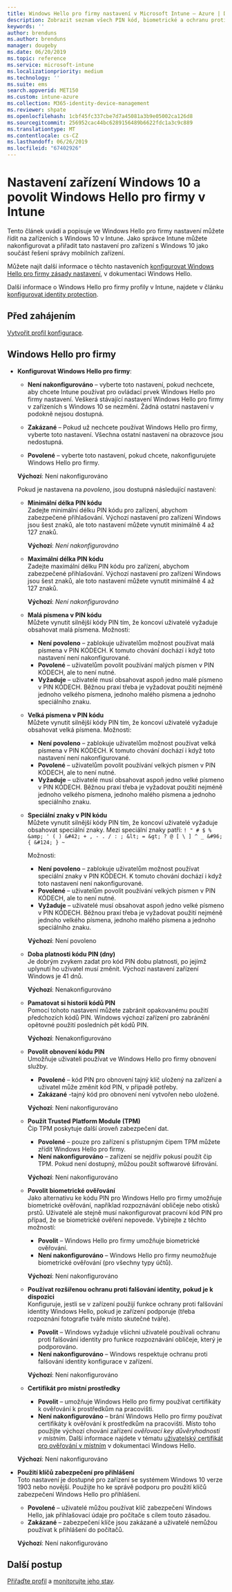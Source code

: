 ```yaml
---
title: Windows Hello pro firmy nastavení v Microsoft Intune – Azure | Dokumentace Microsoftu
description: Zobrazit seznam všech PIN kód, biometrické a ochranu proti falšování identity nastavení v profilu ochrany identit, použití a konfigurace Windows Hello pro firmy na zařízeních s Windows 10 v Microsoft Intune.
keywords: ''
author: brenduns
ms.author: brenduns
manager: dougeby
ms.date: 06/20/2019
ms.topic: reference
ms.service: microsoft-intune
ms.localizationpriority: medium
ms.technology: ''
ms.suite: ems
search.appverid: MET150
ms.custom: intune-azure
ms.collection: M365-identity-device-management
ms.reviewer: shpate
ms.openlocfilehash: 1cbf45fc337cbe7d7a45081a3b9e05002ca126d8
ms.sourcegitcommit: 256952cac44bc6289156489b6622fdc1a3c9c889
ms.translationtype: MT
ms.contentlocale: cs-CZ
ms.lasthandoff: 06/26/2019
ms.locfileid: "67402926"
---
```

# <a name="windows-10-device-settings-to-enable-windows-hello-for-business-in-intune"></a>Nastavení zařízení Windows 10 a povolit Windows Hello pro firmy v Intune

Tento článek uvádí a popisuje ve Windows Hello pro firmy nastavení můžete řídit na zařízeních s Windows 10 v Intune. Jako správce Intune můžete nakonfigurovat a přiřadit tato nastavení pro zařízení s Windows 10 jako součást řešení správy mobilních zařízení. 

Můžete najít další informace o těchto nastaveních [konfigurovat Windows Hello pro firmy zásady nastavení](https://docs.microsoft.com/windows/security/identity-protection/hello-for-business/hello-cert-trust-policy-settings), v dokumentaci Windows Hello.


Další informace o Windows Hello pro firmy profily v Intune, najdete v článku [konfigurovat identity protection](identity-protection-configure.md).

## <a name="before-you-begin"></a>Před zahájením

[Vytvořit profil konfigurace](identity-protection-configure.md#create-the-device-profile).

## <a name="windows-hello-for-business"></a>Windows Hello pro firmy
- **Konfigurovat Windows Hello pro firmy**:
  - **Není nakonfigurováno** – vyberte toto nastavení, pokud nechcete, aby chcete Intune používat pro ovládací prvek Windows Hello pro firmy nastavení. Veškerá stávající nastavení Windows Hello pro firmy v zařízeních s Windows 10 se nezmění. Žádná ostatní nastavení v podokně nejsou dostupná.

  - **Zakázané** – Pokud už nechcete používat Windows Hello pro firmy, vyberte toto nastavení. Všechna ostatní nastavení na obrazovce jsou nedostupná.
  - **Povolené** – vyberte toto nastavení, pokud chcete, nakonfigurujete Windows Hello pro firmy.  
  
  **Výchozí**: Není nakonfigurováno

  Pokud je nastavena na *povoleno*, jsou dostupná následující nastavení:

    - **Minimální délka PIN kódu**  
     Zadejte minimální délku PIN kódu pro zařízení, abychom zabezpečené přihlašování. Výchozí nastavení pro zařízení Windows jsou šest znaků, ale toto nastavení můžete vynutit minimálně 4 až 127 znaků. 
  
      **Výchozí**: *Není nakonfigurováno*

    - **Maximální délka PIN kódu**  
    Zadejte maximální délku PIN kódu pro zařízení, abychom zabezpečené přihlašování. Výchozí nastavení pro zařízení Windows jsou šest znaků, ale toto nastavení můžete vynutit minimálně 4 až 127 znaků.  

      **Výchozí**: *Není nakonfigurováno*  

    - **Malá písmena v PIN kódu**  
      Můžete vynutit silnější kódy PIN tím, že koncoví uživatelé vyžaduje obsahovat malá písmena. Možnosti:

      - **Není povoleno** – zablokuje uživatelům možnost používat malá písmena v PIN KÓDECH. K tomuto chování dochází i když toto nastavení není nakonfigurované.
      - **Povolené** – uživatelům povolit používání malých písmen v PIN KÓDECH, ale to není nutné.
      - **Vyžaduje** – uživatelé musí obsahovat aspoň jedno malé písmeno v PIN KÓDECH. Běžnou praxí třeba je vyžadovat použití nejméně jednoho velkého písmena, jednoho malého písmena a jednoho speciálního znaku.

    - **Velká písmena v PIN kódu**  
    Můžete vynutit silnější kódy PIN tím, že koncoví uživatelé vyžaduje obsahovat velká písmena. Možnosti:

      - **Není povoleno** – zablokuje uživatelům možnost používat velká písmena v PIN KÓDECH. K tomuto chování dochází i když toto nastavení není nakonfigurované.
      - **Povolené** – uživatelům povolit používání velkých písmen v PIN KÓDECH, ale to není nutné.
      - **Vyžaduje** – uživatelé musí obsahovat aspoň jedno velké písmeno v PIN KÓDECH. Běžnou praxí třeba je vyžadovat použití nejméně jednoho velkého písmena, jednoho malého písmena a jednoho speciálního znaku.

    - **Speciální znaky v PIN kódu**  
    Můžete vynutit silnější kódy PIN tím, že koncoví uživatelé vyžaduje obsahovat speciální znaky. Mezi speciální znaky patří: `! " # $ % &amp; ' ( ) &#42; + , - . / : ; &lt; = &gt; ? @ [ \ ] ^ _ &#96; { &#124; } ~`  
 
      Možnosti:
      - **Není povoleno** – zablokuje uživatelům možnost používat speciální znaky v PIN KÓDECH. K tomuto chování dochází i když toto nastavení není nakonfigurované.
      - **Povolené** – uživatelům povolit používání velkých písmen v PIN KÓDECH, ale to není nutné.
      - **Vyžaduje** – uživatelé musí obsahovat aspoň jedno velké písmeno v PIN KÓDECH. Běžnou praxí třeba je vyžadovat použití nejméně jednoho velkého písmena, jednoho malého písmena a jednoho speciálního znaku.

      **Výchozí**: Není povoleno

  - **Doba platnosti kódu PIN (dny)**  
      Je dobrým zvykem zadat pro kód PIN dobu platnosti, po jejímž uplynutí ho uživatel musí změnit. Výchozí nastavení zařízení Windows je 41 dnů.

    **Výchozí**: Nenakonfigurováno

  - **Pamatovat si historii kódů PIN**  
    Pomocí tohoto nastavení můžete zabránit opakovanému použití předchozích kódů PIN. Windows výchozí zařízení pro zabránění opětovné použití posledních pět kódů PIN.  

    **Výchozí**: Nenakonfigurováno  

  - **Povolit obnovení kódu PIN**   
    Umožňuje uživateli používat ve Windows Hello pro firmy obnovení služby. 
    
    - **Povolené** – kód PIN pro obnovení tajný klíč uložený na zařízení a uživatel může změnit kód PIN, v případě potřeby.  
    - **Zakázané** -tajný kód pro obnovení není vytvořen nebo uložené.

    **Výchozí**: Není nakonfigurováno

  - **Použít Trusted Platform Module (TPM)**    
    Čip TPM poskytuje další úroveň zabezpečení dat.  

    - **Povolené** – pouze pro zařízení s přístupným čipem TPM můžete zřídit Windows Hello pro firmy.
    - **Není nakonfigurováno** – zařízení se nejdřív pokusí použít čip TPM. Pokud není dostupný, můžou použít softwarové šifrování.
    
    **Výchozí**: Není nakonfigurováno

  - **Povolit biometrické ověřování**  
     Jako alternativu ke kódu PIN pro Windows Hello pro firmy umožňuje biometrické ověřování, například rozpoznávání obličeje nebo otisků prstů. Uživatelé ale stejně musí nakonfigurovat pracovní kód PIN pro případ, že se biometrické ověření nepovede. Vybírejte z těchto možností:

    - **Povolit** – Windows Hello pro firmy umožňuje biometrické ověřování.
    - **Není nakonfigurováno** – Windows Hello pro firmy neumožňuje biometrické ověřování (pro všechny typy účtů).

    **Výchozí**: Není nakonfigurováno

  - **Používat rozšířenou ochranu proti falšování identity, pokud je k dispozici**  
    Konfiguruje, jestli se v zařízení použijí funkce ochrany proti falšování identity Windows Hello, pokud je zařízení podporuje (třeba rozpoznání fotografie tváře místo skutečné tváře).  
    - **Povolit** – Windows vyžaduje všichni uživatelé používali ochranu proti falšování identity pro funkce rozpoznávání obličeje, který je podporováno.
    - **Není nakonfigurováno** – Windows respektuje ochranu proti falšování identity konfigurace v zařízení.

    **Výchozí**: Není nakonfigurováno

  - **Certifikát pro místní prostředky**  

    - **Povolit** – umožňuje Windows Hello pro firmy používat certifikáty k ověřování k prostředkům na pracovišti.
    - **Není nakonfigurováno** – brání Windows Hello pro firmy používat certifikáty k ověřování k prostředkům na pracovišti. Místo toho použijte výchozí chování zařízení *ověřovací key důvěryhodnosti v místním*. Další informace najdete v tématu [uživatelský certifikát pro ověřování v místním](https://docs.microsoft.com/windows/security/identity-protection/hello-for-business/hello-cert-trust-policy-settings#use-certificate-for-on-premises-authentication) v dokumentaci Windows Hello.  

  **Výchozí**: Není nakonfigurováno

- **Použití klíčů zabezpečení pro přihlášení**  
  Toto nastavení je dostupné pro zařízení se systémem Windows 10 verze 1903 nebo novější. Použijte ho ke správě podporu pro použití klíčů zabezpečení Windows Hello pro přihlášení.  

  - **Povolené** – uživatelé můžou používat klíč zabezpečení Windows Hello, jak přihlašovací údaje pro počítače s cílem touto zásadou. 
  - **Zakázané** – zabezpečení klíče jsou zakázané a uživatelé nemůžou používat k přihlášení do počítačů.   

  **Výchozí**: Není nakonfigurováno

## <a name="next-steps"></a>Další postup

[Přiřaďte profil](device-profile-assign.md) a [monitorujte jeho stav](device-profile-monitor.md).
